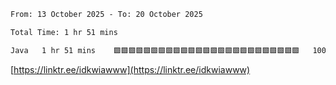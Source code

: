 <!--START_SECTION:waka-->

```txt
From: 13 October 2025 - To: 20 October 2025

Total Time: 1 hr 51 mins

Java   1 hr 51 mins    🟩🟩🟩🟩🟩🟩🟩🟩🟩🟩🟩🟩🟩🟩🟩🟩🟩🟩🟩🟩🟩🟩🟩🟩🟩   100.00 %
```

<!--END_SECTION:waka-->

[https://linktr.ee/idkwiawww](https://linktr.ee/idkwiawww)
